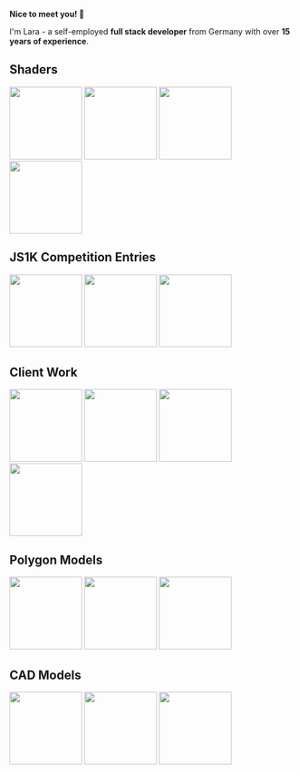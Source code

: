 **Nice to meet you! 👋**

I'm Lara - a self-employed **full stack developer** from Germany with over **15 years of experience**.

## Shaders

[<img src="https://i.imgur.com/YZ8Dh0Eh.jpg" width="128" />](https://imgur.com/YZ8Dh0E) [<img src="https://i.imgur.com/DdyTY4Yh.jpg" width="128" />](https://imgur.com/DdyTY4Y) [<img src="https://i.imgur.com/p6c81tUh.jpg" width="128" />](https://imgur.com/p6c81tU) [<img src="https://i.imgur.com/Ine3hnL.jpg" width="128" />](https://imgur.com/gVXIAkP)

## JS1K Competition Entries

[<img src="https://i.imgur.com/CD6dmu5.jpg" width="128" />](https://imgur.com/k7AIUKc) [<img src="https://i.imgur.com/CRC067h.jpg" width="128" />](https://imgur.com/a/WDAECFS) [<img src="https://i.imgur.com/GKEzqpq.jpg" width="128" />](https://imgur.com/VM0UDh8)

## Client Work

[<img src="https://i.imgur.com/ZHa26BM.jpg" width="128" />](https://imgur.com/ZHa26BM) <img src="https://i.imgur.com/jFa4BEP.jpg" width="128" /> <img src="https://i.imgur.com/jFa4BEP.jpg" width="128" /> <img src="https://i.imgur.com/jFa4BEP.jpg" width="128" />
 
## Polygon Models

[<img src="https://i.imgur.com/3o1KxKi.jpg" width="128" />](https://sketchfab.com/3d-models/cc0-set-of-electronic-components-f4cb777b4ea3490587008e24b61bcf75) [<img src="https://i.imgur.com/VhVYjfV.jpg" width="128" />](https://sketchfab.com/3d-models/cc0-generic-soldering-station-87789d4f4c5b43069a5dd47819f4b4a8) [<img src="https://i.imgur.com/g4gVjK4.jpg" width="128" />](https://sketchfab.com/3d-models/cc0-safety-banana-plug-cable-with-test-probe-f23a52f1c30544b5a2ff6d7949e85bbd)

## CAD Models

[<img src="https://i.imgur.com/VDQ6D0r.jpg" width="128" />](https://www.printables.com/model/469500-anbernic-rg353vs-grip)
[<img src="https://i.imgur.com/IPeGDvv.jpg" width="128" />](https://www.printables.com/model/461556-waterrower-handlegrip)
[<img src="https://media.printables.com/media/prints/492304/images/4013520_00a7fea0-f6c7-4103-b0bb-2466d4b05dd1/thumbs/inside/640x480/png/screenshot-2023-05-28-at-130457.webp" width="128" />](https://www.printables.com/model/492304-switch-lite-mount-for-hori-drum)

